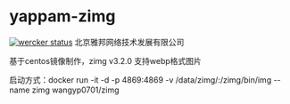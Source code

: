# yappam-zimg
[![wercker status](https://app.wercker.com/status/6a490a7d994041886dd2783ffa6dbc03/s/master "wercker status")](https://app.wercker.com/project/byKey/6a490a7d994041886dd2783ffa6dbc03)
北京雅邦网络技术发展有限公司


基于centos镜像制作，zimg v3.2.0 支持webp格式图片

启动方式：docker run -it -d -p 4869:4869 -v /data/zimg/:/zimg/bin/img --name zimg wangyp0701/zimg

